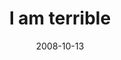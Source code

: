 ---
layout: base.njk
title : 'I am terrible' 
view_title : 'I am terrible' 
year : '2008' 
date : '2008-10-13' 
img_file : '/drawing/iamterrible.jpg' 
html_file : 'iamterrible' 
next_html : 'wejustdonthavethetechnologytofixthis.html' 
year_order : '466' 
permalink : "title/{{html_file}}.html"
---